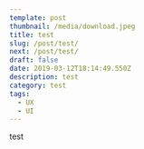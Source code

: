 ```yaml
---
template: post
thumbnail: /media/download.jpeg
title: test
slug: /post/test/
next: /post/test/
draft: false
date: 2019-03-12T18:14:49.550Z
description: test
category: test
tags:
  - UX
  - UI
---
```

test
